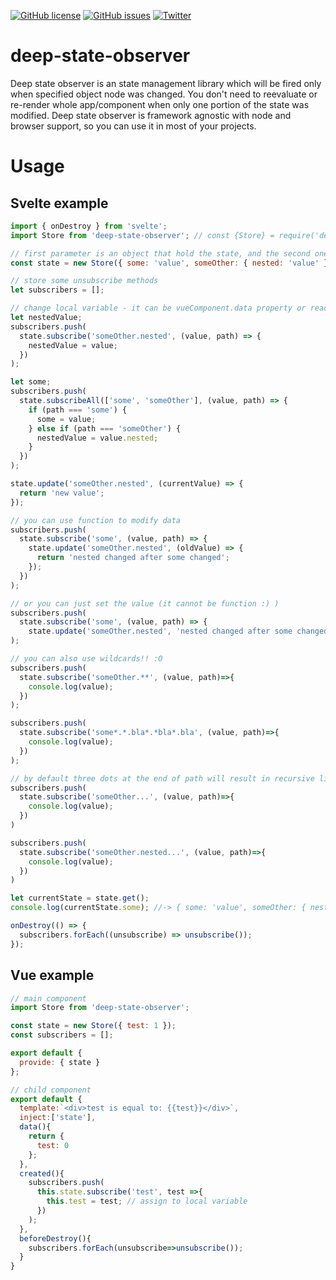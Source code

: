 [![GitHub license](https://img.shields.io/github/license/neuronetio/deep-state-observer?style=flat-square)](https://github.com/neuronetio/deep-state-observer/blob/master/LICENSE)
[![GitHub issues](https://img.shields.io/github/issues/neuronetio/deep-state-observer)](https://github.com/neuronetio/deep-state-observer/issues)
[![Twitter](https://img.shields.io/twitter/url/https/github.com/neuronetio/deep-state-observer)](https://twitter.com/intent/tweet?text=Wow:&url=https%3A%2F%2Fgithub.com%2Fneuronetio%2Fdeep-state-observer)

# deep-state-observer

Deep state observer is an state management library which will be fired only when specified object node was changed.
You don't need to reevaluate or re-render whole app/component when only one portion of the state was modified.
Deep state observer is framework agnostic with node and browser support, so you can use it in most of your projects.

# Usage

## Svelte example

```javascript
import { onDestroy } from 'svelte';
import Store from 'deep-state-observer'; // const {Store} = require('deep-state-observer');

// first parameter is an object that hold the state, and the second one is just options (optional - for now it hold just delimeter :P )
const state = new Store({ some: 'value', someOther: { nested: 'value' } }, { delimeter:'.' });

// store some unsubscribe methods
let subscribers = [];

// change local variable - it can be vueComponent.data property or react function with setState in react
let nestedValue;
subscribers.push(
  state.subscribe('someOther.nested', (value, path) => {
    nestedValue = value;
  })
);

let some;
subscribers.push(
  state.subscribeAll(['some', 'someOther'], (value, path) => {
    if (path === 'some') {
      some = value;
    } else if (path === 'someOther') {
      nestedValue = value.nested;
    }
  })
);

state.update('someOther.nested', (currentValue) => {
  return 'new value';
});

// you can use function to modify data
subscribers.push(
  state.subscribe('some', (value, path) => {
    state.update('someOther.nested', (oldValue) => {
      return 'nested changed after some changed';
    });
  })
);

// or you can just set the value (it cannot be function :) )
subscribers.push(
  state.subscribe('some', (value, path) => {
    state.update('someOther.nested', 'nested changed after some changed');
);

// you can also use wildcards!! :O
subscribers.push(
  state.subscribe('someOther.**', (value, path)=>{
    console.log(value);
  })
);

subscribers.push(
  state.subscribe('some*.*.bla*.*bla*.bla', (value, path)=>{
    console.log(value);
  })
);

// by default three dots at the end of path will result in recursive listening
subscribers.push(
  state.subscribe('someOther...', (value, path)=>{
    console.log(value);
  })
)

subscribers.push(
  state.subscribe('someOther.nested...', (value, path)=>{
    console.log(value);
  })
)

let currentState = state.get();
console.log(currentState.some); //-> { some: 'value', someOther: { nested: 'new value' } }

onDestroy(() => {
  subscribers.forEach((unsubscribe) => unsubscribe());
});
```

## Vue example

```javascript
// main component
import Store from 'deep-state-observer';

const state = new Store({ test: 1 });
const subscribers = [];

export default {
  provide: { state }
};

// child component
export default {
  template:`<div>test is equal to: {{test}}</div>`,
  inject:['state'],
  data(){
    return {
      test: 0
    };
  },
  created(){
    subscribers.push(
      this.state.subscribe('test', test =>{
        this.test = test; // assign to local variable
      })
    );
  },
  beforeDestroy(){
    subscribers.forEach(unsubscribe=>unsubscribe());
  }
}
```
